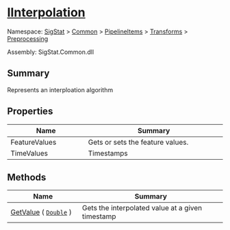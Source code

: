 # [IInterpolation](./IInterpolation.md)

Namespace: [SigStat](./) > [Common](./../../../README.md) > [PipelineItems](./) > [Transforms](./) > [Preprocessing](./README.md)

Assembly: SigStat.Common.dll

## Summary
Represents an interploation algorithm

## Properties

| Name<div><a href="#"><img width=225></a></div> | Summary<div><a href="#"><img width=525></a></div> | 
| --- | --- | 
| FeatureValues | Gets or sets the feature values. | 
| TimeValues | Timestamps | 


## Methods

| Name<div><a href="#"><img width=225></a></div> | Summary<div><a href="#"><img width=525></a></div> | 
| --- | --- | 
| [GetValue](./Methods/IInterpolation--GetValue.md) ( [`Double`](https://docs.microsoft.com/en-us/dotnet/api/System.Double) ) | Gets the interpolated value at a given timestamp | 


